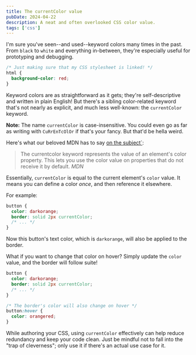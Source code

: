 ```yaml
---
title: The currentColor value
pubDate: 2024-04-22
description: A neat and often overlooked CSS color value.
tags: ['css']
---
```


I'm sure you've seen--and used--keyword colors many times in the past. From `black` to `white` and everything in-between, they're especially useful for prototyping and debugging.

```css
/* Just making sure that my CSS stylesheet is linked! */
html {
  background-color: red;
}
```

Keyword colors are as straightforward as it gets; they're self-descriptive and written in plain English! But there's a sibling color-related keyword that's not nearly as explicit, and much less well-known: the `currentColor` keyword.

**Note:** The name `currentColor` is case-insensitive. You could even go as far as writing with `CuRrEnTcOlOr` if that's your fancy. But that'd be hella weird.

Here's what our beloved MDN has to say [on the subject`](https://developer.mozilla.org/en-US/docs/Web/CSS/color_value#currentcolor_keyword):

<blockquote>
  The currentcolor keyword represents the value of an element's color property. This lets you use the color value on properties that do not receive it by default.
  <cite>MDN<cite>
</blockquote>

Essentially, `currentColor` is equal to the current element's `color` value. It means you can define a color *once*, and then reference it elsewhere.

For example:

```css
button {
  color: darkorange;
  border: solid 2px currentColor;
  /* ... */
}
```

Now this button's text color, which is `darkorange`, will also be applied to the border.

What if you want to change that color on hover? Simply update the `color` value, and the border will follow suite!

```css
button {
  color: darkorange;
  border: solid 2px currentColor;
  /* ... */
}

/* The border's color will also change on hover */
button:hover {
  color: orangered;
}
```

While authoring your CSS, using `currentColor` effectively can help reduce redundancy and keep your code clean. Just be mindful not to fall into the "trap of cleverness"; only use it if there's an actual use case for it.
